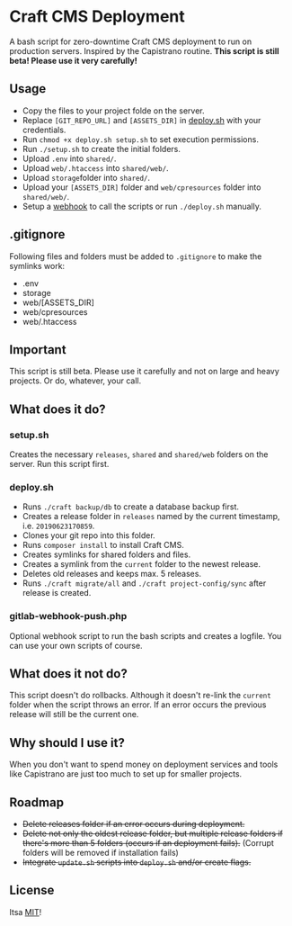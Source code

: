 # Craft CMS Deployment

A bash script for zero-downtime Craft CMS deployment to run on production servers. Inspired by the  Capistrano routine. **This script is still beta! Please use it very carefully!**

## Usage

- Copy the files to your project folde on the server.
- Replace `[GIT_REPO_URL]` and `[ASSETS_DIR]` in [deploy.sh](deploy.sh) with your credentials.
- Run `chmod +x deploy.sh setup.sh` to set execution permissions.
- Run `./setup.sh` to create the initial folders.
- Upload `.env` into `shared/`.
- Upload `web/.htaccess` into `shared/web/`.
- Upload `storage`folder into `shared/`.
- Upload your `[ASSETS_DIR]` folder and `web/cpresources` folder into `shared/web/`.
- Setup a [webhook](https://docs.gitlab.com/ee/user/project/integrations/webhooks.html) to call the scripts or run `./deploy.sh` manually.

## .gitignore

Following files and folders must be added to `.gitignore` to make the symlinks work:

- .env
- storage
- web/[ASSETS_DIR]
- web/cpresources
- web/.htaccess

## Important

This script is still beta. Please use it carefully and not on large and heavy projects. Or do, whatever, your call.

## What does it do?

### setup.sh

Creates the necessary `releases`, `shared` and `shared/web` folders on the server. Run this script first.

### deploy.sh

- Runs `./craft backup/db` to create a database backup first.
- Creates a release folder in `releases` named by the current timestamp, i.e. `20190623170859`.
- Clones your git repo into this folder.
- Runs `composer install` to install Craft CMS.
- Creates symlinks for shared folders and files.
- Creates a symlink from the `current` folder to the newest release.
- Deletes old releases and keeps max. 5 releases.
- Runs `./craft migrate/all` and `./craft project-config/sync` after release is created.

### gitlab-webhook-push.php

Optional webhook script to run the bash scripts and creates a logfile. You can use your own scripts of course.

## What does it not do?

This script doesn't do rollbacks. Although it doesn't re-link the `current` folder when the script throws an error. If an error occurs the previous release will still be the current one.

## Why should I use it?

When you don't want to spend money on deployment services and tools like Capistrano are just too much to set up for smaller projects.

## Roadmap

- ~~Delete releases folder if an error occurs during deployment.~~
- ~~Delete not only the oldest release folder, but multiple release folders if there's more than 5 folders (occurs if an deployment fails).~~ (Corrupt folders will be removed if installation fails)
- ~~Integrate `update.sh` scripts into `deploy.sh` and/or create flags.~~

## License

Itsa [MIT](LICENSE.md)!
